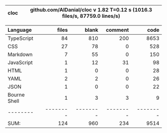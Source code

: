 
cloc|github.com/AlDanial/cloc v 1.82  T=0.12 s (1016.3 files/s, 87759.0 lines/s)
--- | ---

Language|files|blank|comment|code
:-------|-------:|-------:|-------:|-------:
TypeScript|84|810|200|8653
CSS|27|78|0|528
Markdown|7|55|0|150
JavaScript|1|12|31|98
HTML|1|0|0|28
YAML|2|2|0|26
JSON|1|0|0|22
Bourne Shell|1|3|3|9
--------|--------|--------|--------|--------
SUM:|124|960|234|9514
